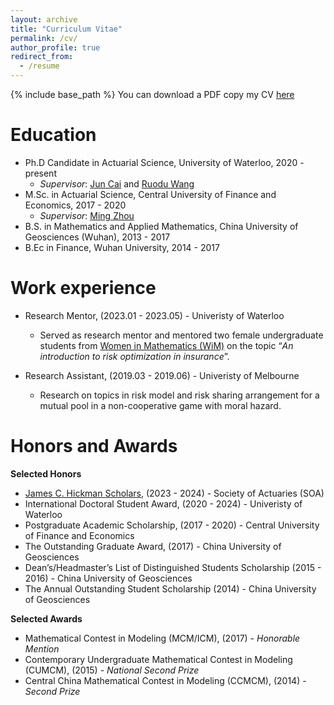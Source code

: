 ```yaml
---
layout: archive
title: "Curriculum Vitae"
permalink: /cv/
author_profile: true
redirect_from:
  - /resume
---
```


{% include base_path %}
You can download a PDF copy my CV [here](http://zhanyij.github.io/files/Zhanyi_Jiao_CV.pdf)

Education
======
* Ph.D Candidate in Actuarial Science, University of Waterloo, 2020 - present
  * <i>Supervisor</i>: [Jun Cai](https://sas.uwaterloo.ca/~jcai/) and [Ruodu Wang](https://sas.uwaterloo.ca/~wang/index.html)
* M.Sc. in Actuarial Science, Central University of Finance and Economics, 2017 - 2020
  * <i>Supervisor</i>: [Ming Zhou](http://stat.ruc.edu.cn/Home/People/Faculty/40dfbd0a8c4f4a7a889f0b761efc8b99.htm)
* B.S. in Mathematics and Applied Mathematics, China University of Geosciences (Wuhan), 2013 - 2017
* B.Ec in Finance, Wuhan University, 2014 - 2017

Work experience
======
* Research Mentor, (2023.01 - 2023.05) - Univeristy of Waterloo
  * Served as research mentor and mentored two female undergraduate students from [Women in Mathematics (WiM)](https://uwaterloo.ca/women-in-mathematics/) on the topic “<i>An introduction to risk optimization in insurance</i>”.

* Research Assistant, (2019.03 - 2019.06) - Univeristy of Melbourne
  * Research on topics in risk model and risk sharing arrangement for a mutual pool in a non-cooperative game with moral hazard.
  
Honors and Awards
======
<b>Selected Honors</b>
* [James C. Hickman Scholars](https://www.soa.org/resources/announcements/press-releases/2023/2023-hickman-scholars/),  (2023 - 2024) - Society of Actuaries (SOA)
* International Doctoral Student Award, (2020 - 2024) - Univeristy of Waterloo
* Postgraduate Academic Scholarship, (2017 - 2020) - Central University of Finance and Economics
* The Outstanding Graduate Award, (2017) - China University of Geosciences
* Dean’s/Headmaster’s List of Distinguished Students Scholarship (2015 - 2016) - China University of Geosciences
* The Annual Outstanding Student Scholarship (2014) - China University of Geosciences
  
<b>Selected Awards</b>
* Mathematical Contest in Modeling (MCM/ICM), (2017) - <i>Honorable Mention</i>
* Contemporary Undergraduate Mathematical Contest in Modeling (CUMCM), (2015) - <i>National Second Prize</i>
* Central China Mathematical Contest in Modeling (CCMCM), (2014) - <i>Second Prize</i>


